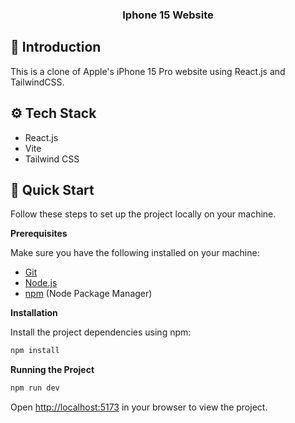 

  <h3 align="center">Iphone 15 Website</h3>

 
</div>




## <a name="introduction">🤖 Introduction</a>

This is a clone of Apple's iPhone 15 Pro website using React.js and TailwindCSS. 

## <a name="tech-stack">⚙️ Tech Stack</a>

- React.js
- Vite
- Tailwind CSS



## <a name="quick-start">🤸 Quick Start</a>

Follow these steps to set up the project locally on your machine.

**Prerequisites**

Make sure you have the following installed on your machine:

- [Git](https://git-scm.com/)
- [Node.js](https://nodejs.org/en)
- [npm](https://www.npmjs.com/) (Node Package Manager)


**Installation**

Install the project dependencies using npm:

```bash
npm install
```

**Running the Project**

```bash
npm run dev
```

Open [http://localhost:5173](https://i-phone-clone-chi.vercel.app/) in your browser to view the project.


